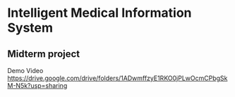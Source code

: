 # Intelligent Medical Information System 
## Midterm project

Demo Video https://drive.google.com/drive/folders/1ADwmffzyE1RKO0jPLwOcmCPbgSkM-N5k?usp=sharing
